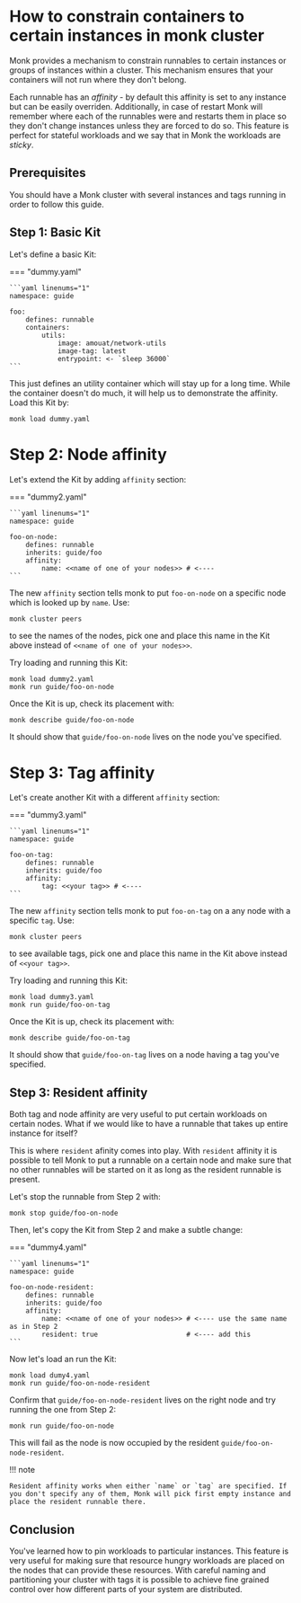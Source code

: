 # How to constrain containers to certain instances in monk cluster

Monk provides a mechanism to constrain runnables to certain instances or groups of instances within a cluster. This mechanism ensures that your containers will not run where they don't belong.

Each runnable has an _affinity_ - by default this affinity is set to any instance but can be easily overriden. Additionally, in case of restart Monk will remember where each of the runnables were and restarts them in place so they don't change instances unless they are forced to do so. This feature is perfect for stateful workloads and we say that in Monk the workloads are _sticky_.

## Prerequisites

You should have a Monk cluster with several instances and tags running in order to follow this guide.

## Step 1: Basic Kit

Let's define a basic Kit:

=== "dummy.yaml"

    ```yaml linenums="1"
    namespace: guide

    foo:
        defines: runnable
        containers:
            utils:
                image: amouat/network-utils
                image-tag: latest
                entrypoint: <- `sleep 36000`
    ```

This just defines an utility container which will stay up for a long time. While the container doesn't do much, it will help us to demonstrate the affinity. Load this Kit by:

    monk load dummy.yaml

# Step 2: Node affinity

Let's extend the Kit by adding `affinity` section:

=== "dummy2.yaml"

    ```yaml linenums="1"
    namespace: guide

    foo-on-node:
        defines: runnable
        inherits: guide/foo
        affinity:
            name: <<name of one of your nodes>> # <----
    ```

The new `affinity` section tells monk to put `foo-on-node` on a specific node which is looked up by `name`. Use:

    monk cluster peers

to see the names of the nodes, pick one and place this name in the Kit above instead of `<<name of one of your nodes>>`.

Try loading and running this Kit:

    monk load dummy2.yaml
    monk run guide/foo-on-node

Once the Kit is up, check its placement with:

    monk describe guide/foo-on-node

It should show that `guide/foo-on-node` lives on the node you've specified.

# Step 3: Tag affinity

Let's create another Kit with a different `affinity` section:

=== "dummy3.yaml"

    ```yaml linenums="1"
    namespace: guide

    foo-on-tag:
        defines: runnable
        inherits: guide/foo
        affinity:
            tag: <<your tag>> # <----
    ```

The new `affinity` section tells monk to put `foo-on-tag` on a any node with a specific `tag`. Use:

    monk cluster peers

to see available tags, pick one and place this name in the Kit above instead of `<<your tag>>`.

Try loading and running this Kit:

    monk load dummy3.yaml
    monk run guide/foo-on-tag

Once the Kit is up, check its placement with:

    monk describe guide/foo-on-tag

It should show that `guide/foo-on-tag` lives on a node having a tag you've specified.

## Step 3: Resident affinity

Both tag and node affinity are very useful to put certain workloads on certain nodes. What if we would like to have a runnable that takes up entire instance for itself?

This is where `resident` afinity comes into play. With `resident` affinity it is possible to tell Monk to put a runnable on a certain node and make sure that no other runnables will be started on it as long as the resident runnable is present.

Let's stop the runnable from Step 2 with:

    monk stop guide/foo-on-node

Then, let's copy the Kit from Step 2 and make a subtle change:

=== "dummy4.yaml"

    ```yaml linenums="1"
    namespace: guide

    foo-on-node-resident:
        defines: runnable
        inherits: guide/foo
        affinity:
            name: <<name of one of your nodes>> # <---- use the same name as in Step 2
            resident: true                      # <---- add this
    ```

Now let's load an run the Kit:

    monk load dumy4.yaml
    monk run guide/foo-on-node-resident

Confirm that `guide/foo-on-node-resident` lives on the right node and try running the one from Step 2:

    monk run guide/foo-on-node

This will fail as the node is now occupied by the resident `guide/foo-on-node-resident`.

!!! note

    Resident affinity works when either `name` or `tag` are specified. If you don't specify any of them, Monk will pick first empty instance and place the resident runnable there.

## Conclusion

You've learned how to pin workloads to particular instances. This feature is very useful for making sure that resource hungry workloads are placed on the nodes that can provide these resources. With careful naming and partitioning your cluster with tags it is possible to achieve fine grained control over how different parts of your system are distributed.
